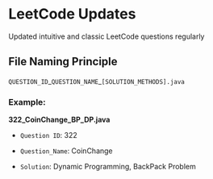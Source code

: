 # LeetCode Updates

Updated intuitive and classic LeetCode questions regularly

## File Naming Principle

`QUESTION_ID`\_`QUESTION_NAME`\_`[SOLUTION_METHODS].java`

### Example: 

**322_CoinChange_BP_DP.java**

- `Question ID`: 322

- `Question_Name`: CoinChange

- `Solution`: Dynamic Programming, BackPack Problem



